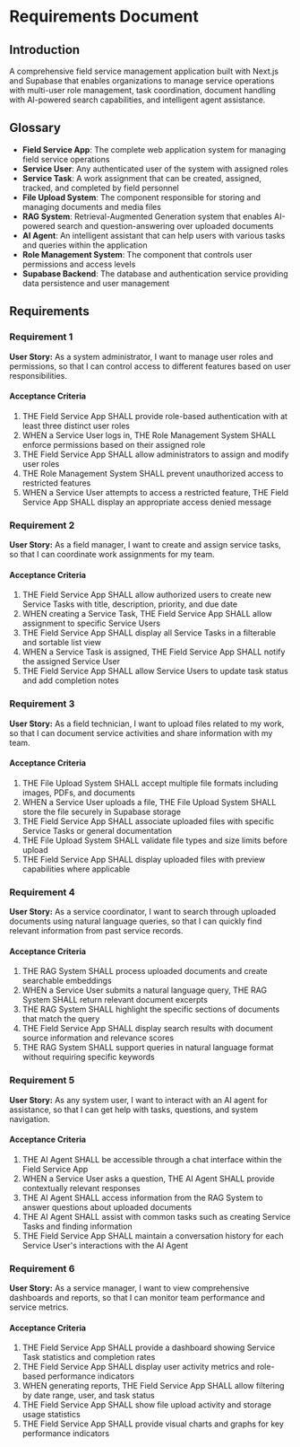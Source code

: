 # Requirements Document

## Introduction

A comprehensive field service management application built with Next.js and Supabase that enables organizations to manage service operations with multi-user role management, task coordination, document handling with AI-powered search capabilities, and intelligent agent assistance.

## Glossary

- **Field Service App**: The complete web application system for managing field service operations
- **Service User**: Any authenticated user of the system with assigned roles
- **Service Task**: A work assignment that can be created, assigned, tracked, and completed by field personnel
- **File Upload System**: The component responsible for storing and managing documents and media files
- **RAG System**: Retrieval-Augmented Generation system that enables AI-powered search and question-answering over uploaded documents
- **AI Agent**: An intelligent assistant that can help users with various tasks and queries within the application
- **Role Management System**: The component that controls user permissions and access levels
- **Supabase Backend**: The database and authentication service providing data persistence and user management

## Requirements

### Requirement 1

**User Story:** As a system administrator, I want to manage user roles and permissions, so that I can control access to different features based on user responsibilities.

#### Acceptance Criteria

1. THE Field Service App SHALL provide role-based authentication with at least three distinct user roles
2. WHEN a Service User logs in, THE Role Management System SHALL enforce permissions based on their assigned role
3. THE Field Service App SHALL allow administrators to assign and modify user roles
4. THE Role Management System SHALL prevent unauthorized access to restricted features
5. WHEN a Service User attempts to access a restricted feature, THE Field Service App SHALL display an appropriate access denied message

### Requirement 2

**User Story:** As a field manager, I want to create and assign service tasks, so that I can coordinate work assignments for my team.

#### Acceptance Criteria

1. THE Field Service App SHALL allow authorized users to create new Service Tasks with title, description, priority, and due date
2. WHEN creating a Service Task, THE Field Service App SHALL allow assignment to specific Service Users
3. THE Field Service App SHALL display all Service Tasks in a filterable and sortable list view
4. WHEN a Service Task is assigned, THE Field Service App SHALL notify the assigned Service User
5. THE Field Service App SHALL allow Service Users to update task status and add completion notes

### Requirement 3

**User Story:** As a field technician, I want to upload files related to my work, so that I can document service activities and share information with my team.

#### Acceptance Criteria

1. THE File Upload System SHALL accept multiple file formats including images, PDFs, and documents
2. WHEN a Service User uploads a file, THE File Upload System SHALL store the file securely in Supabase storage
3. THE Field Service App SHALL associate uploaded files with specific Service Tasks or general documentation
4. THE File Upload System SHALL validate file types and size limits before upload
5. THE Field Service App SHALL display uploaded files with preview capabilities where applicable

### Requirement 4

**User Story:** As a service coordinator, I want to search through uploaded documents using natural language queries, so that I can quickly find relevant information from past service records.

#### Acceptance Criteria

1. THE RAG System SHALL process uploaded documents and create searchable embeddings
2. WHEN a Service User submits a natural language query, THE RAG System SHALL return relevant document excerpts
3. THE RAG System SHALL highlight the specific sections of documents that match the query
4. THE Field Service App SHALL display search results with document source information and relevance scores
5. THE RAG System SHALL support queries in natural language format without requiring specific keywords

### Requirement 5

**User Story:** As any system user, I want to interact with an AI agent for assistance, so that I can get help with tasks, questions, and system navigation.

#### Acceptance Criteria

1. THE AI Agent SHALL be accessible through a chat interface within the Field Service App
2. WHEN a Service User asks a question, THE AI Agent SHALL provide contextually relevant responses
3. THE AI Agent SHALL access information from the RAG System to answer questions about uploaded documents
4. THE AI Agent SHALL assist with common tasks such as creating Service Tasks and finding information
5. THE Field Service App SHALL maintain a conversation history for each Service User's interactions with the AI Agent

### Requirement 6

**User Story:** As a service manager, I want to view comprehensive dashboards and reports, so that I can monitor team performance and service metrics.

#### Acceptance Criteria

1. THE Field Service App SHALL provide a dashboard showing Service Task statistics and completion rates
2. THE Field Service App SHALL display user activity metrics and role-based performance indicators
3. WHEN generating reports, THE Field Service App SHALL allow filtering by date range, user, and task status
4. THE Field Service App SHALL show file upload activity and storage usage statistics
5. THE Field Service App SHALL provide visual charts and graphs for key performance indicators